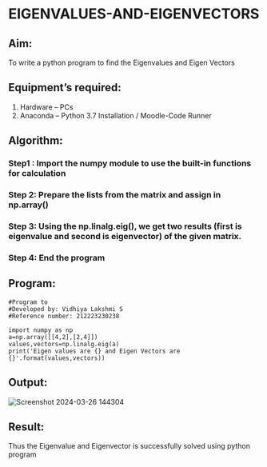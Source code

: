 # EIGENVALUES-AND-EIGENVECTORS
## Aim:
To write a python program to find the Eigenvalues and Eigen Vectors
## Equipment’s required:
1. 	Hardware – PCs
2. 	Anaconda – Python 3.7 Installation / Moodle-Code Runner
## Algorithm:
### Step1 : Import the numpy module to use the built-in functions for calculation
### Step 2: Prepare the lists from the matrix and assign in np.array()
### Step 3: Using the np.linalg.eig(),  we get two results (first is eigenvalue and second is eigenvector) of the given matrix.
### Step 4: End the program

## Program:

```
#Program to 
#Developed by: Vidhiya Lakshmi S
#Reference number: 212223230238

import numpy as np
a=np.array([[4,2],[2,4]])
values,vectors=np.linalg.eig(a)
print('Eigen values are {} and Eigen Vectors are {}'.format(values,vectors))

```

## Output:
![Screenshot 2024-03-26 144304](https://github.com/saravidhya/EIGENVALUES-AND-EIGENVECTORS/assets/87062069/182b49b7-9f11-440e-9031-26c752c1006e)

## Result:
Thus the Eigenvalue and Eigenvector is successfully solved using python program
